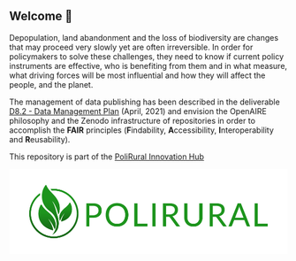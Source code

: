 ## Welcome 👋

Depopulation, land abandonment and the loss of biodiversity are changes that may proceed very slowly yet are often irreversible.
In order for policymakers to solve these challenges, they need to know if current policy instruments are effective, who is benefiting from them and in what measure, what driving forces will be most influential and how they will affect the people, and the planet.

The management of data publishing has been described in the deliverable [D8.2 - Data Management Plan](https://polirural.eu/wp-content/uploads/2021/11/D8.2..pdf) (April, 2021) and envision the OpenAIRE philosophy and the Zenodo infrastructure of repositories in order to accomplish the **FAIR** principles (**F**indability, **A**ccessibility, **I**nteroperability and **R**eusability).

This repository is part of the [PoliRural Innovation Hub](https://hub.polirural.eu/)

![Polirural](/profile/logo_polirural.png)
